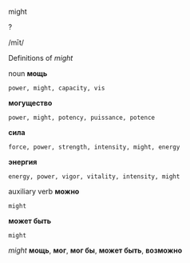 might

?

/mīt/

Definitions of _might_

noun
**мощь**

    power, might, capacity, vis
**могущество**

    power, might, potency, puissance, potence
**сила**

    force, power, strength, intensity, might, energy
**энергия**

    energy, power, vigor, vitality, intensity, might

auxiliary verb
**можно**

    might
**может быть**

    might

_might_
**мощь**, **мог**, **мог бы**, **может быть**, **возможно**